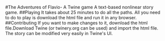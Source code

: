 #The Adventures of Flavio- A Twine game
A text-based nonlinear story game.
##Playing
It takes about 25 minutes to do all the paths.
All you need to do to play is download the html file and run it in any browser.
##Contributing
If you want to make changes to it, download the html file.Download Twine (or twinery.org can be used) and import the html file. The story can be modified very easily in Twine's UI.